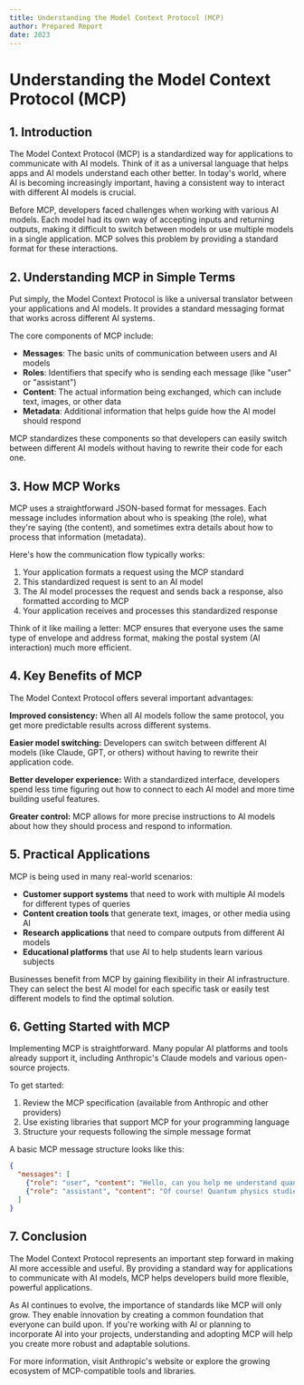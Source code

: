 ```yaml
---
title: Understanding the Model Context Protocol (MCP)
author: Prepared Report
date: 2023
---
```


# Understanding the Model Context Protocol (MCP)

## 1. Introduction

The Model Context Protocol (MCP) is a standardized way for applications to communicate with AI models. Think of it as a universal language that helps apps and AI models understand each other better. In today's world, where AI is becoming increasingly important, having a consistent way to interact with different AI models is crucial.

Before MCP, developers faced challenges when working with various AI models. Each model had its own way of accepting inputs and returning outputs, making it difficult to switch between models or use multiple models in a single application. MCP solves this problem by providing a standard format for these interactions.

## 2. Understanding MCP in Simple Terms

Put simply, the Model Context Protocol is like a universal translator between your applications and AI models. It provides a standard messaging format that works across different AI systems.

The core components of MCP include:
- **Messages**: The basic units of communication between users and AI models
- **Roles**: Identifiers that specify who is sending each message (like "user" or "assistant")
- **Content**: The actual information being exchanged, which can include text, images, or other data
- **Metadata**: Additional information that helps guide how the AI model should respond

MCP standardizes these components so that developers can easily switch between different AI models without having to rewrite their code for each one.

## 3. How MCP Works

MCP uses a straightforward JSON-based format for messages. Each message includes information about who is speaking (the role), what they're saying (the content), and sometimes extra details about how to process that information (metadata).

Here's how the communication flow typically works:
1. Your application formats a request using the MCP standard
2. This standardized request is sent to an AI model
3. The AI model processes the request and sends back a response, also formatted according to MCP
4. Your application receives and processes this standardized response

Think of it like mailing a letter: MCP ensures that everyone uses the same type of envelope and address format, making the postal system (AI interaction) much more efficient.

## 4. Key Benefits of MCP

The Model Context Protocol offers several important advantages:

**Improved consistency:** When all AI models follow the same protocol, you get more predictable results across different systems.

**Easier model switching:** Developers can switch between different AI models (like Claude, GPT, or others) without having to rewrite their application code.

**Better developer experience:** With a standardized interface, developers spend less time figuring out how to connect to each AI model and more time building useful features.

**Greater control:** MCP allows for more precise instructions to AI models about how they should process and respond to information.

## 5. Practical Applications

MCP is being used in many real-world scenarios:

- **Customer support systems** that need to work with multiple AI models for different types of queries
- **Content creation tools** that generate text, images, or other media using AI
- **Research applications** that need to compare outputs from different AI models
- **Educational platforms** that use AI to help students learn various subjects

Businesses benefit from MCP by gaining flexibility in their AI infrastructure. They can select the best AI model for each specific task or easily test different models to find the optimal solution.

## 6. Getting Started with MCP

Implementing MCP is straightforward. Many popular AI platforms and tools already support it, including Anthropic's Claude models and various open-source projects.

To get started:
1. Review the MCP specification (available from Anthropic and other providers)
2. Use existing libraries that support MCP for your programming language
3. Structure your requests following the simple message format

A basic MCP message structure looks like this:
```json
{
  "messages": [
    {"role": "user", "content": "Hello, can you help me understand quantum physics?"},
    {"role": "assistant", "content": "Of course! Quantum physics studies how matter behaves at the smallest scales..."}
  ]
}
```

## 7. Conclusion

The Model Context Protocol represents an important step forward in making AI more accessible and useful. By providing a standard way for applications to communicate with AI models, MCP helps developers build more flexible, powerful applications.

As AI continues to evolve, the importance of standards like MCP will only grow. They enable innovation by creating a common foundation that everyone can build upon. If you're working with AI or planning to incorporate AI into your projects, understanding and adopting MCP will help you create more robust and adaptable solutions.

For more information, visit Anthropic's website or explore the growing ecosystem of MCP-compatible tools and libraries.
